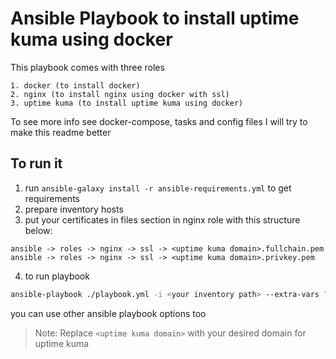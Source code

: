 # Ansible Playbook to install uptime kuma using docker

This playbook comes with three roles

    1. docker (to install docker)
    2. nginx (to install nginx using docker with ssl)
    3. uptime kuma (to install uptime kuma using docker)

To see more info see docker-compose, tasks and config files 
I will try to make this readme better

## To run it
1. run `ansible-galaxy install -r ansible-requirements.yml` to get requirements
2. prepare inventory hosts
3. put your certificates in files section in nginx role with this structure below:
```
ansible -> roles -> nginx -> ssl -> <uptime kuma domain>.fullchain.pem
ansible -> roles -> nginx -> ssl -> <uptime kuma domain>.privkey.pem
```
4. to run playbook
```bash
ansible-playbook ./playbook.yml -i <your inventory path> --extra-vars "kuma_domain=<uptime kuma domain>"
```
you can use other ansible playbook options too

> Note: Replace `<uptime kuma domain>` with your desired domain for uptime kuma
